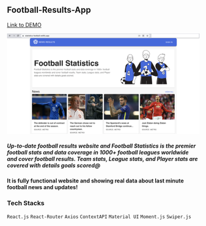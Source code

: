 ## Football-Results-App

[Link to DEMO](https://statistics-football.netlify.app/)

![Screenshot](Football-Statistics.png)

##### Up-to-date football results website and Football Statistics is the premier football stats and data coverage in 1000+ football leagues worldwide and cover football results. Team stats, League stats, and Player stats are covered with details goals scored@

#### It is fully functional website and showing real data about last minute football news and updates!

### Tech Stacks

`React.js` `React-Router` `Axios` `ContextAPI` `Material UI` `Moment.js` `Swiper.js`
